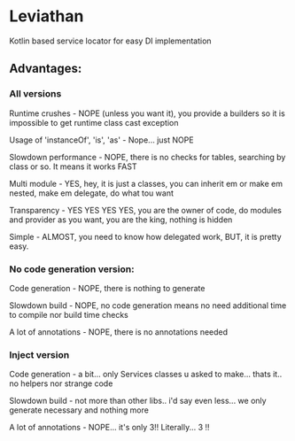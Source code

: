 # Leviathan
Kotlin based service locator for easy DI implementation

## Advantages:

### All versions

Runtime crushes - NOPE (unless you want it), you provide a builders so it is impossible to get runtime class cast exception

Usage of 'instanceOf', 'is', 'as' - Nope... just NOPE

Slowdown performance - NOPE, there is no checks for tables, searching by class or so. It means it works FAST

Multi module - YES, hey, it is just a classes, you can inherit em or make em nested, make em delegate, do what tou want

Transparency - YES YES YES YES, you are the owner of code, do modules and provider as you want, you are the king, nothing is hidden

Simple - ALMOST, you need to know how delegated work, BUT, it is pretty easy.

### No code generation version:

Code generation - NOPE, there is nothing to generate

Slowdown build - NOPE, no code generation means no need additional time to compile nor build time checks 

A lot of annotations - NOPE, there is no annotations needed

### Inject version

Code generation - a bit... only Services classes u asked to make... thats it.. no helpers nor strange code

Slowdown build - not more than other libs.. i'd say even less... we only generate necessary and nothing more

A lot of annotations - NOPE... it's only 3!! Literally... 3 !! 
